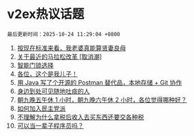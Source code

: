# v2ex热议话题

`最后更新时间：2025-10-24 11:29:04 +0800`

1. [按现在标准来看，我老婆真能算贤妻良母](https://www.v2ex.com/t/1167927)
1. [关于最近的马拉松改革 [取消潮]](https://www.v2ex.com/t/1168021)
1. [智能门锁选择](https://www.v2ex.com/t/1167841)
1. [各位，这个是我儿子！](https://www.v2ex.com/t/1168017)
1. [用 Java 写了个开源的 Postman 替代品，本地存储 + Git 协作](https://www.v2ex.com/t/1167863)
1. [身边到处可见随地吐痰的人](https://www.v2ex.com/t/1167845)
1. [朝九晚五午休 1 小时，朝九晚六午休 2 小时，各位觉得哪种好？](https://www.v2ex.com/t/1167856)
1. [如何加入民主党派](https://www.v2ex.com/t/1167915)
1. [不理解为什么拿税后收入去买东西还要交各种税](https://www.v2ex.com/t/1167851)
1. [可以当一辈子程序员吗？](https://www.v2ex.com/t/1167969)

